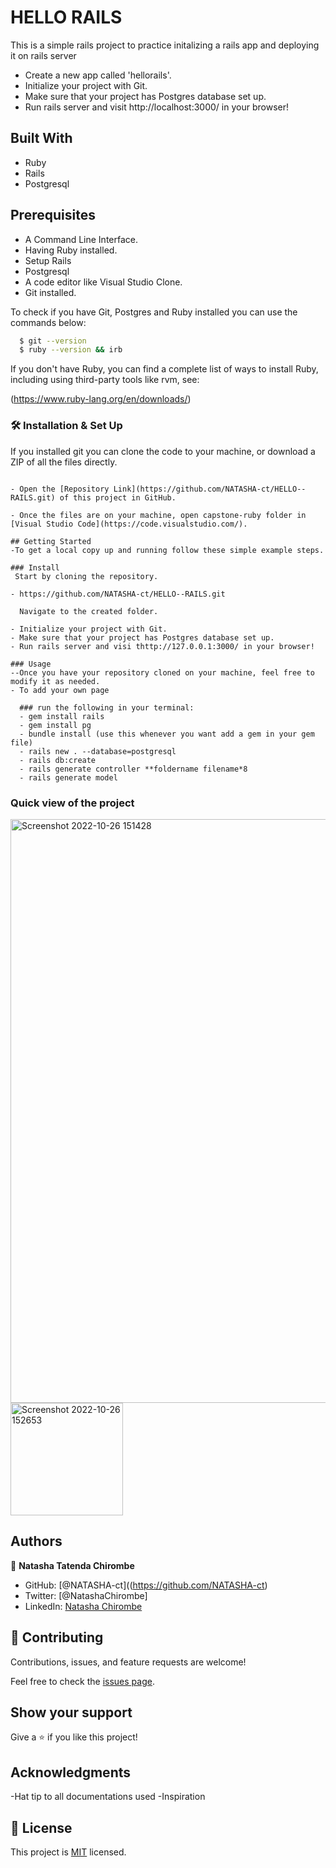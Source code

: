 # HELLO RAILS
This is a simple rails project to practice initalizing a rails app and deploying it on rails server

- Create a new app called 'hellorails'.
- Initialize your project with Git.
- Make sure that your project has Postgres database set up.
- Run rails server and visit http://localhost:3000/ in your browser!
## Built With

- Ruby
- Rails
- Postgresql

## Prerequisites

- A Command Line Interface.
- Having Ruby installed.
- Setup Rails
- Postgresql
- A code editor like Visual Studio Clone.
- Git installed.

To check if you have Git, Postgres and Ruby installed you can use the commands below:

 ```sh
   $ git --version
   $ ruby --version && irb
   ```
If you don't have Ruby, you can find a complete list of ways to install Ruby, including using third-party tools like rvm, see:

(https://www.ruby-lang.org/en/downloads/)
### 🛠 Installation & Set Up

If you installed git you can clone the code to your machine, or download a ZIP of all the files directly.
```

- Open the [Repository Link](https://github.com/NATASHA-ct/HELLO--RAILS.git) of this project in GitHub.

- Once the files are on your machine, open capstone-ruby folder in [Visual Studio Code](https://code.visualstudio.com/).

## Getting Started
-To get a local copy up and running follow these simple example steps.

### Install
 Start by cloning the repository.
 
- https://github.com/NATASHA-ct/HELLO--RAILS.git

  Navigate to the created folder.

- Initialize your project with Git.
- Make sure that your project has Postgres database set up.
- Run rails server and visi thttp://127.0.0.1:3000/ in your browser!

### Usage
--Once you have your repository cloned on your machine, feel free to modify it as needed.
- To add your own page

  ### run the following in your terminal:
  - gem install rails
  - gem install pg
  - bundle install (use this whenever you want add a gem in your gem file)
  - rails new . --database=postgresql
  - rails db:create
  - rails generate controller **foldername filename*8
  - rails generate model
  ```

### Quick view of the project
<img width="934" alt="Screenshot 2022-10-26 151428" src="https://user-images.githubusercontent.com/106079814/198031531-bf155fe3-f2f3-43b9-b4fb-249fbc66dd18.png">
<img width="180" alt="Screenshot 2022-10-26 152653" src="https://user-images.githubusercontent.com/106079814/198031596-7eeef064-c3aa-484a-96ac-9c135114b70e.png">


## Authors
👤 **Natasha Tatenda Chirombe**

- GitHub: [@NATASHA-ct]((https://github.com/NATASHA-ct)
- Twitter: [@NatashaChirombe]
- LinkedIn: [Natasha Chirombe](linkedin.com/in/natasha-chirombe-1531aa17b)

## 🤝 Contributing

Contributions, issues, and feature requests are welcome!

Feel free to check the [issues page](../../issues/).

## Show your support

Give a ⭐️ if you like this project!

## Acknowledgments

-Hat tip to all documentations used
-Inspiration 

## 📝 License

This project is [MIT](./MIT.md) licensed.

